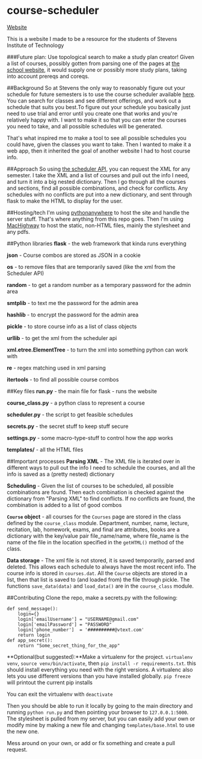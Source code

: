 # course-scheduler

[Website](http://www.sitstuff.com)

This is a website I made to be a resource for the students of Stevens Institute of Technology

###Future plan: Use topological search to make a study plan creator! Given a list of courses, possibly gotten from parsing one of the pages at [the school website](http://stevens.edu), it would supply one or possibly more study plans, taking into account prereqs and coreqs.

##Background
So at Stevens the only way to reasonably figure out your schedule for future semesters is to use the course scheduler available [here](https://web.stevens.edu/scheduler/). You can search for classes and see different offerings, and work out a schedule that suits you best.To figure out your schedule you basically just need to use trial and error until you create one that works and you're relatively happy with. I want to make it so that you can enter the courses you need to take, and all possible schedules will be generated.

That's what inspired me to make a tool to see all possible schedules you could have, given the classes you want to take. Then I wanted to make it a web app, then it inherited the goal of another website I had to host course info.

##Approach
So using [the scheduler API](https://www.thegreatco.com/projects/scheduler-api/), you can request the XML for any semester. I take the XML and a list of courses and pull out the info I need, and turn it into a big nested dictionary. Then I go through all the courses and sections, find all possible combinations, and check for conflicts. Any schedules with no conflicts are put into a new dictionary, and sent through flask to make the HTML to display for the user.

##Hosting/tech
I'm using [pythonanywhere](www.pythonanywhere.com) to host the site and handle the server stuff. That's where anything from this repo goes. Then I'm using [MacHighway](http://www.machighway.com/) to host the static, non-HTML files, mainly the stylesheet and any pdfs.

##Python libraries
**flask** - the web framework that kinda runs everything

**json** - Course combos are stored as JSON in a cookie

**os** - to remove files that are temporarily saved (like the xml from the Scheduler API)

**random** - to get a random number as a temporary password for the admin area

**smtplib** - to text me the password for the admin area

**hashlib** - to encrypt the password for the admin area

**pickle** - to store course info as a list of class objects

**urllib** -  to get the xml from the scheduler api

**xml.etree.ElementTree** - to turn the xml into something python can work with

**re** - regex matching used in xml parsing

**itertools** - to find all possible course combos

##Key files
**run.py** - the main file for flask - runs the website

**course_class.py** - a python class to represent a course

**scheduler.py** - the script to get feasible schedules

**secrets.py** - the secret stuff to keep stuff secure

**settings.py** - some macro-type-stuff to control how the app works

**templates/** - all the HTML files

##Important processes
**Parsing XML** - The XML file is iterated over in different ways to pull out the info I need to schedule the courses, and all the info is saved as a (pretty nested) dictionary

**Scheduling** - Given the list of courses to be scheduled, all possible combinations are found. Then each combination is checked against the dictionary from "Parsing XML" to find conflicts. If no conflicts are found, the combination is added to a list of good combos

**`Course` object** - all courses for the `Courses` page are stored in the class defined by the `course_class` module. Department, number, name, lecture, recitation, lab, homework, exams, and final are attributes, books are a dictionary with the key/value pair file_name/name, where file_name is the name of the file in the location specified in the `getHTML()` method of the class.

**Data storage** - The xml file is not stored, it is saved temporarily, parsed and deleted. This allows each schedule to always have the most recent info. The course info is stored in `courses.dat`. All the `Course` objects are stored in a list, then that list is saved to (and loaded from) the file through pickle. The functions `save_data(data)` and `load_data()` are in the `course_class` module.

##Contributing
Clone the repo, make a secrets.py with the following:
```
def send_message():
    login={}
    login['emailUsername'] = "USERNAME@gmail.com"
    login['emailPassword'] = "PASSWORD"
    login['phone_number']  = '##########@vtext.com'
    return login
def app_secret():
    return "Some_secret_thing_for_the_app"
```

**Optional(but suggested):**Make a virtualenv for the project.
`virtualenv venv`, `source venv/bin/activate`, then `pip install -r requirements.txt`.
this should install everything you need with the right versions. A virtualenc also lets you use different versions than you have installed globally.
`pip freeze` will printout the current pip installs

You can exit the virtualenv with `deactivate`

Then you should be able to run it locally by going to the main directory and running `python run.py` and then pointing your browser to `127.0.0.1:5000`. The stylesheet is pulled from my server, but you can easily add your own or modify mine by making a new file and changing `templates/base.html` to use the new one.

Mess around on your own, or add or fix something and create a pull request.
